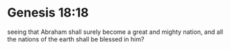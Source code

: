 # Genesis 18:18

seeing that Abraham shall surely become a great and mighty nation, and all the nations of the earth shall be blessed in him?
